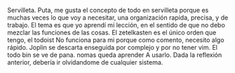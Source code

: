 Servilleta. Puta, me gusta el concepto de todo en servilleta porque es muchas veces lo que voy a necesitar, una organización rapida, precisa, y de trabajo. El tema es que yo aprendí mi lección, en el sentido de que no debo mezclar las funciones de las cosas. El zetelkasten es el único orden que tengo, el todoist No funciona para mi porque como comento, necesito algo rápido. Joplin se descarta enseguida por complejo y por no tener vim. El todo bin se ve de pana. nomas queda aprender A usarlo. Dada la reflexión anterior, debería ir olvidandome de cualquier sistema.
